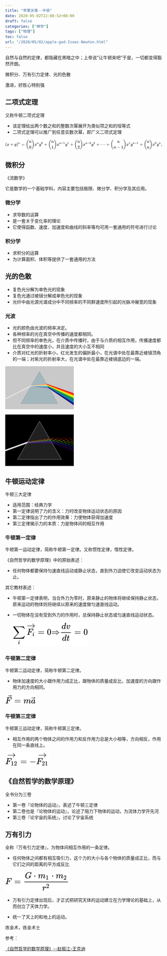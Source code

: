 ```yaml
---
title: "苹果天尊--牛顿"
date: 2020-05-02T22:08:52+08:00
draft: false
categories: ["神学"]
tags: ["物理"]
toc: false
url: "/2020/05/02/apple-god-Isaac-Newton.html"
---
```


自然与自然的定律，都隐藏在黑暗之中；上帝说”让牛顿来吧”于是，一切都变得豁然开朗。



微积分、万有引力定律、光的色散



激进，好胜心特别强



## 二项式定理

又称牛顿二项式定理

- 该定理给出两个数之和的整数次幂展开为类似项之和的恒等式
- 二项式定理可以推广到任意实数次幂，即广义二项式定理

![img](/images/二项式定理.svg)



## 微积分

《流数学》

它是数学的一个基础学科，内容主要包括极限、微分学、积分学及其应用。

### 微分学

- 求导数的运算
- 是一套关于变化率的理论
- 它使得函数、速度、加速度和曲线的斜率等均可用一套通用的符号进行讨论

### 积分学

- 求积分的运算
- 为计算面积、体积等提供了一套通用的方法



##  光的色散

- 复色光分解为单色光的现象
- 复色光通过棱镜分解成单色光的现象
- 光纤中由光源光谱成分中不同频率的不同群速度所引起的光脉冲展宽的现象

### 光波

- 光的颜色由光波的频率决定。
- 各种频率的光在真空中传播的速度都相同。
- 但不同频率的单色光，在介质中传播时，由于与介质的相互作用，传播速度都比在真空中的速度小，并且速度的大小互不相同
- 介质对红光的折射率小，红光发生的偏折最小，在光谱中处在最靠近棱镜顶角的一端；对紫光的折射率大，在光谱中处在最靠近棱镜底边的一端。

![](/images/光的色散.png)

![](/images/光的色散.gif)



## 牛顿运动定律

牛顿三大定律

- 适用范围：经典力学
- 第一定律说明了力的含义：力时改变物体运动状态的原因
- 第二定律指出了力的作用效果：力使物体获得加速度
- 第三定律揭示力的本质：力是物体间的相互作用

### 牛顿第一定律

牛顿第一运动定律，简称牛顿第一定律。又称惯性定律，惰性定律。

《自然哲学的数学原理》中的原始表述：

- 任何物体都要保持匀速直线运动或静止状态，直到外力迫使它改变运动状态为止。

其它教材表述：

- 牛顿第一定律表明，当合外力为零时，原来静止的物体将继续保持静止状态，原来运动的物体则将继续以原来的速度做匀速直线运动。

- 一切物体在没有受到外力的作用时，总保持静止状态或匀速直线运动状态。

  ![img](/images/牛顿第一定律.svg)

### 牛顿第二定律

牛顿第二运动定律，简称牛顿第二定律。

- 物体加速度的大小跟作用力成正比，跟物体的质量成反比，加速度的方向跟作用力的方向相同。

![img](/images/牛顿第二定律.svg)

### 牛顿第三定律

牛顿第三运动定律，简称牛顿第三定律。

- 相互作用的两个物体之间的作用力和反作用力总是大小相等，方向相反，作用在同一条直线上。

![img](/images/牛顿第三定律.svg)

## 《自然哲学的数学原理》

全书分为三卷

- 第一卷『论物体的运动』，表述了牛顿三定律
- 第二卷也是『论物体的运动』，论述了阻力下物体的运动，为流体力学开先河
- 第三卷『论宇宙的系统』，讨论了宇宙系统



## 万有引力

全称『万有引力定律』，为物体间相互作用的一条定律。

- 任何物体之间都有相互吸引力，这个力的大小与各个物体的质量成正比，而与它们之间的距离的平方成反比

![img](/images/万有引力.svg)

- 万有引力定律出现后，才正式把研究天体的运动建立在力学理论的基础上，从而创立了天体力学。

- 统一了天上的和地上的运动。



炼金术，炼金术士



参考：

[《自然哲学的数学原理》--赵振江-王克迪](https://www.bilibili.com/video/BV164411L7cW?from=search&seid=12709761709519428059)





